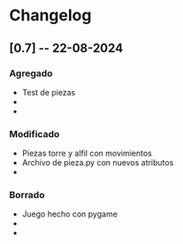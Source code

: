 # Changelog

## [0.7] -- 22-08-2024

### Agregado
-   Test de piezas
-   
-   

### Modificado
-   Piezas torre y alfil con movimientos
-   Archivo de pieza.py con nuevos atributos
- 

### Borrado
-   Juego hecho con pygame
- 
- 